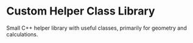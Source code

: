 # Custom Helper Class Library

Small C++ helper library with useful classes, primarily for geometry and calculations.
